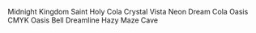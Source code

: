 Midnight Kingdom
Saint
Holy Cola
Crystal Vista
Neon Dream
Cola Oasis
CMYK
Oasis Bell
Dreamline
Hazy Maze Cave

